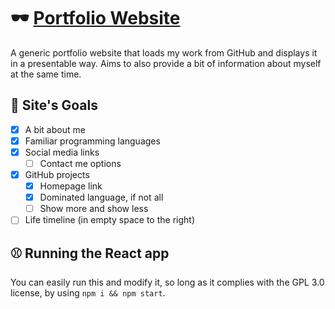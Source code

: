 # 🕶️ [Portfolio Website](https://srcjosh.com/)
A generic portfolio website that loads my work from GitHub and displays it in a presentable way. Aims to also provide a bit of information about myself at the same time.

## 🚩 Site's Goals
- [x] A bit about me
- [x] Familiar programming languages
- [x] Social media links
  - [ ] Contact me options
- [x] GitHub projects
  - [x] Homepage link
  - [x] Dominated language, if not all
  - [ ] Show more and show less
- [ ] Life timeline (in empty space to the right)

## ⚾ Running the React app
You can easily run this and modify it, so long as it complies with the GPL 3.0 license, by using `npm i && npm start`.
